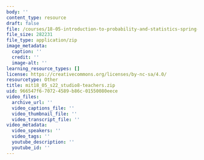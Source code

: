```yaml
---
body: ''
content_type: resource
draft: false
file: /courses/18-05-introduction-to-probability-and-statistics-spring-2022/mit18_05_s22_studio8-teachers.zip
file_size: 282231
file_type: application/zip
image_metadata:
  caption: ''
  credit: ''
  image-alt: ''
learning_resource_types: []
license: https://creativecommons.org/licenses/by-nc-sa/4.0/
resourcetype: Other
title: mit18_05_s22_studio8-teachers.zip
uid: 966547f6-7072-4589-b86c-01550080eece
video_files:
  archive_url: ''
  video_captions_file: ''
  video_thumbnail_file: ''
  video_transcript_file: ''
video_metadata:
  video_speakers: ''
  video_tags: ''
  youtube_description: ''
  youtube_id: ''
---
```

